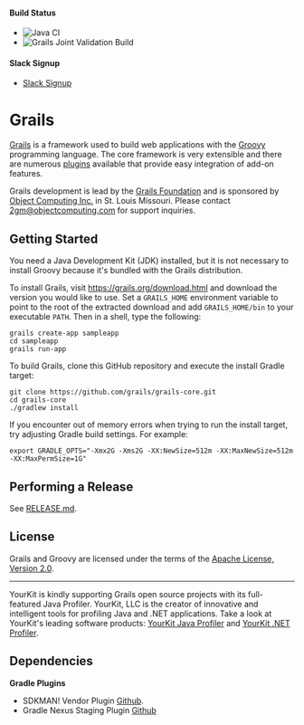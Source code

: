 #### Build Status
- ![Java CI](https://github.com/grails/grails-core/workflows/Java%20CI/badge.svg)
- ![Grails Joint Validation Build](https://github.com/grails/grails-core/workflows/Grails%20Joint%20Validation%20Build/badge.svg)

#### Slack Signup
- [Slack Signup](https://slack.grails.org/)

Grails
===

[Grails](https://grails.org/) is a framework used to build web applications with the [Groovy](https://groovy-lang.org/) programming language. The core framework is very extensible and there are numerous [plugins](https://plugins.grails.org/) available that provide easy integration of add-on features.

Grails development is lead by the [Grails Foundation](https://grails.org/foundation/) and is sponsored by [Object Computing Inc.](https://objectcomputing.com/) in St. Louis Missouri.  Please contact <2gm@objectcomputing.com> for support inquiries.

Getting Started
---

You need a Java Development Kit (JDK) installed, but it is not necessary to install Groovy because it's bundled with the Grails distribution.

To install Grails, visit https://grails.org/download.html and download the version you would like to use. Set a `GRAILS_HOME` environment variable to point to the root of the extracted download and add `GRAILS_HOME/bin` to your executable `PATH`. Then in a shell, type the following:

	grails create-app sampleapp
	cd sampleapp
	grails run-app

To build Grails, clone this GitHub repository and execute the install Gradle target:

    git clone https://github.com/grails/grails-core.git
    cd grails-core
    ./gradlew install

If you encounter out of memory errors when trying to run the install target, try adjusting Gradle build settings. For example:

    export GRADLE_OPTS="-Xmx2G -Xms2G -XX:NewSize=512m -XX:MaxNewSize=512m -XX:MaxPermSize=1G"

Performing a Release
---

See [RELEASE.md](RELEASE.md).

License
---

Grails and Groovy are licensed under the terms of the [Apache License, Version 2.0](https://www.apache.org/licenses/LICENSE-2.0.html).

***

YourKit is kindly supporting Grails open source projects with its full-featured Java Profiler.
YourKit, LLC is the creator of innovative and intelligent tools for profiling
Java and .NET applications. Take a look at YourKit's leading software products:
[YourKit Java Profiler](https://www.yourkit.com/java/profiler/features/) and
[YourKit .NET Profiler](https://www.yourkit.com/.net/profiler/features/).

Dependencies
---

**Gradle Plugins**

* SDKMAN! Vendor Plugin [Github](https://github.com/sdkman/sdkman-vendor-gradle-plugin).
* Gradle Nexus Staging Plugin [Github](https://github.com/Codearte/gradle-nexus-staging-plugin)
